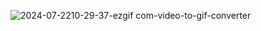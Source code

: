 ![2024-07-2210-29-37-ezgif com-video-to-gif-converter](https://github.com/user-attachments/assets/a9ea0eb3-c665-4341-8d15-a5167d9b6ed7)
